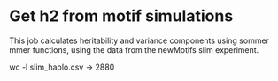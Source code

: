 # Get h2 from motif simulations

This job calculates heritability and variance components using sommer mmer functions, using the data from the newMotifs slim experiment. 

wc -l slim_haplo.csv -> 2880
                        